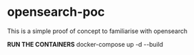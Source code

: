 # opensearch-poc
This is a simple proof of concept to familiarise with opensearch

**RUN THE CONTAINERS**
docker-compose up -d --build
